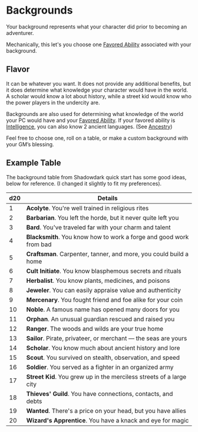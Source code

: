 # Backgrounds
Your background represents what your character did prior to becoming an adventurer.

Mechanically, this let's you choose one [Favored Ability](Favored%20Ability.md) associated with your background.
## Flavor
It can be whatever you want. It does not provide any additional benefits, but it does determine what knowledge your character would have in the world. A scholar would know a lot about history, while a street kid would know who the power players in the undercity are. 

Backgrounds are also used for determining what knowledge of the world your PC would have and your [Favored Ability](Favored%20Ability.md). If your favored ability is [Intelligence](Chosen%20Statistics/Intelligence.md), you can also know 2 ancient languages. (See [Ancestry](Ancenstries/Ancestry.md))

Feel free to choose one, roll on a table, or make a custom background with your GM’s blessing.
## Example Table
The background table from Shadowdark quick start has some good ideas, below for reference. (I changed it slightly to fit my preferences).

| d20 | Details                                                              |
| --- | -------------------------------------------------------------------- |
| 1   | **Acolyte**. You're well trained in religious rites                  |
| 2   | **Barbarian**. You left the horde, but it never quite left you       |
| 3   | **Bard**. You've traveled far with your charm and talent             |
| 4   | **Blacksmith**. You know how to work a forge and good work from bad  |
| 5   | **Craftsman**. Carpenter, tanner, and more, you could build a home   |
| 6   | **Cult Initiate**. You know blasphemous secrets and rituals          |
| 7   | **Herbalist**. You know plants, medicines, and poisons               |
| 8   | **Jeweler**. You can easily appraise value and authenticity          |
| 9   | **Mercenary**. You fought friend and foe alike for your coin         |
| 10  | **Noble**. A famous name has opened many doors for you               |
| 11  | **Orphan**. An unusual guardian rescued and raised you               |
| 12  | **Ranger**. The woods and wilds are your true home                   |
| 13  | **Sailor**. Pirate, privateer, or merchant — the seas are yours      |
| 14  | **Scholar**. You know much about ancient history and lore            |
| 15  | **Scout**. You survived on stealth, observation, and speed           |
| 16  | **Soldier**. You served as a fighter in an organized army            |
| 17  | **Street Kid**. You grew up in the merciless streets of a large city |
| 18  | **Thieves' Guild**. You have connections, contacts, and debts        |
| 19  | **Wanted**. There's a price on your head, but you have allies        |
| 20  | **Wizard's Apprentice**. You have a knack and eye for magic          |
